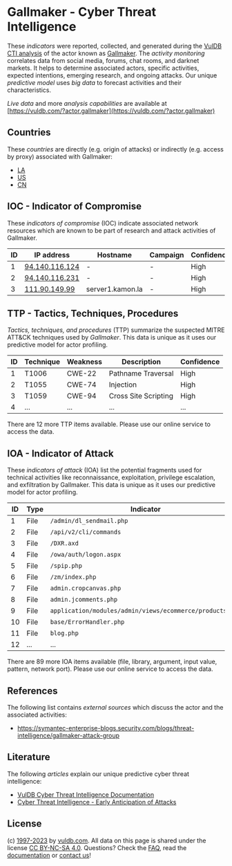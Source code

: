 # Gallmaker - Cyber Threat Intelligence

These _indicators_ were reported, collected, and generated during the [VulDB CTI analysis](https://vuldb.com/?kb.cti) of the actor known as [Gallmaker](https://vuldb.com/?actor.gallmaker). The _activity monitoring_ correlates data from social media, forums, chat rooms, and darknet markets. It helps to determine associated actors, specific activities, expected intentions, emerging research, and ongoing attacks. Our unique _predictive model_ uses _big data_ to forecast activities and their characteristics.

_Live data_ and more _analysis capabilities_ are available at [https://vuldb.com/?actor.gallmaker](https://vuldb.com/?actor.gallmaker)

## Countries

These _countries_ are directly (e.g. origin of attacks) or indirectly (e.g. access by proxy) associated with Gallmaker:

* [LA](https://vuldb.com/?country.la)
* [US](https://vuldb.com/?country.us)
* [CN](https://vuldb.com/?country.cn)

## IOC - Indicator of Compromise

These _indicators of compromise_ (IOC) indicate associated network resources which are known to be part of research and attack activities of Gallmaker.

ID | IP address | Hostname | Campaign | Confidence
-- | ---------- | -------- | -------- | ----------
1 | [94.140.116.124](https://vuldb.com/?ip.94.140.116.124) | - | - | High
2 | [94.140.116.231](https://vuldb.com/?ip.94.140.116.231) | - | - | High
3 | [111.90.149.99](https://vuldb.com/?ip.111.90.149.99) | server1.kamon.la | - | High

## TTP - Tactics, Techniques, Procedures

_Tactics, techniques, and procedures_ (TTP) summarize the suspected MITRE ATT&CK techniques used by _Gallmaker_. This data is unique as it uses our predictive model for actor profiling.

ID | Technique | Weakness | Description | Confidence
-- | --------- | -------- | ----------- | ----------
1 | T1006 | CWE-22 | Pathname Traversal | High
2 | T1055 | CWE-74 | Injection | High
3 | T1059 | CWE-94 | Cross Site Scripting | High
4 | ... | ... | ... | ...

There are 12 more TTP items available. Please use our online service to access the data.

## IOA - Indicator of Attack

These _indicators of attack_ (IOA) list the potential fragments used for technical activities like reconnaissance, exploitation, privilege escalation, and exfiltration by Gallmaker. This data is unique as it uses our predictive model for actor profiling.

ID | Type | Indicator | Confidence
-- | ---- | --------- | ----------
1 | File | `/admin/dl_sendmail.php` | High
2 | File | `/api/v2/cli/commands` | High
3 | File | `/DXR.axd` | Medium
4 | File | `/owa/auth/logon.aspx` | High
5 | File | `/spip.php` | Medium
6 | File | `/zm/index.php` | High
7 | File | `admin.cropcanvas.php` | High
8 | File | `admin.jcomments.php` | High
9 | File | `application/modules/admin/views/ecommerce/products.php` | High
10 | File | `base/ErrorHandler.php` | High
11 | File | `blog.php` | Medium
12 | ... | ... | ...

There are 89 more IOA items available (file, library, argument, input value, pattern, network port). Please use our online service to access the data.

## References

The following list contains _external sources_ which discuss the actor and the associated activities:

* https://symantec-enterprise-blogs.security.com/blogs/threat-intelligence/gallmaker-attack-group

## Literature

The following _articles_ explain our unique predictive cyber threat intelligence:

* [VulDB Cyber Threat Intelligence Documentation](https://vuldb.com/?kb.cti)
* [Cyber Threat Intelligence - Early Anticipation of Attacks](https://www.scip.ch/en/?labs.20201022)

## License

(c) [1997-2023](https://vuldb.com/?kb.changelog) by [vuldb.com](https://vuldb.com/?kb.about). All data on this page is shared under the license [CC BY-NC-SA 4.0](https://creativecommons.org/licenses/by-nc-sa/4.0/). Questions? Check the [FAQ](https://vuldb.com/?kb.faq), read the [documentation](https://vuldb.com/?kb) or [contact us](https://vuldb.com/?contact)!
